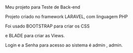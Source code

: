 Meu projeto para Teste de Back-end

Projeto criado no framework LARAVEL, com linguagem PHP

Foi usado BOOTSTRAP para criar os CSS

e BLADE para criar as Views.

Login e a Senha para acesso ao sistema é admin , admin.

